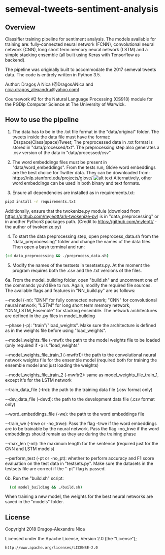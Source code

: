# semeval-tweets-sentiment-analysis

## Overview

Classifier training pipeline for sentiment analysis. The models available for training are: fully-connected neural network (FCNN), convolutional neural network (CNN), long short term memory neural network (LSTM) and a simple stacking ensemble (all built using Keras with Tensorflow as backend).  

The pipeline was originally built to accommodate the 2017 semeval tweets data. The code is entirely written in Python 3.5.

Author: Dragoş A Nica (@DragosANica and nica.dragos_alexandru@yahoo.com)

Coursework #2 for the Natural Language Processing (CS918) module for the PGDip Computer Science at The University of Warwick.

## How to use the pipeline

1. The data has to be in the .txt file format in the "data/original" folder. The tweets inside the data file must have the format: ID(space)Class(space)Tweet;
The preprocessed data in .txt format is stored in "data/processed/txt". The preprocessing step also generates a .csv version of the data in "data/processed/csv"

2. The word embeddings files must be present in "data/word_embeddings". From the tests run, GloVe word embeddings are the best choice for Twitter data. They can be downloaded from: https://nlp.stanford.edu/projects/glove/
![alt text](https://i.imgur.com/BgssdYn.png)
Alternatively, other word embeddings can be used in both binary and text formats. 

3. Ensure all dependencies are installed as in requirements.txt:
```bash
pip3 install -r requirements.txt
```

Additionally, ensure that the twokenize.py module (download from https://github.com/myleott/ark-twokenize-py)  is in "data_preprocessing" or in another Python3 packages path. (Credit to https://github.com/myleott/ - the author of twokenize.py)

4. To start the data preprocessing step, open preprocess_data.sh from the "data_preprocessing" folder and change the names of the data files. Then open a bash terminal and run:

  ```bash
  (cd data_preprocessing && ./preprocess_data.sh)
  ```

5. Modify the names of the testsets in tesetsets.py. At the moment the program requires both the .csv and the .txt versions of the files.
 
6a. From the model_building folder, open "build.sh" and uncomment one of the commands you'd like to run. Again, modify the required file sources. The available flags and features in "NN_build.py" are as follows:

--model (-m): "DNN" for fully connected network; "CNN" for convolutional neural network; "LSTM" for long short term memory network; "CNN_LSTM_Ensemble" for stacking ensemble. The network architectures are defined in the .py files in model_building

--phase (-p): "train"/"load_weights". Make sure the architecture is defined as in the weights file before using "load_weights". 

--model_weights_file (-mwf): the path to the model weights file to be loaded (only required if -p is "load_weights"

--model_weights_file_train_1 (-mwftr1): the path to the convolutional neural network weights file for the ensemble model (required both for training the ensemble model and just loading the weights)

--model_weights_file_train_2 (-mwftr2): same as model_weights_file_train_1, except it's for the LSTM network

--train_data_file (-trd): the path to the training data file (.csv format only)

--dev_data_file (-devd): the path to the development data file (.csv format only)

--word_embeddings_file (-we): the path to the word embeddings file

--train_we (-trwe or -no_trwe): Pass the flag -trwe if the word embeddings are to be trainable by the neural network. Pass the flag -no_trwe if the word embeddings should remain as they are during the training phase

--max_len (-ml): the maximum length for the sentence (required just for the CNN and LSTM models)

--perform_test (-pt or -no_pt): whether to perform accuracy and F1 score evaluation on the test data in "testsets.py". Make sure the datasets in the testsets file are correct if the "-pt" flag is passed.


6b. Run the "build.sh" script:

```bash
  (cd model_building && ./build.sh)
  ```
  
When training a new model, the weights for the best neural networks are saved in the "models" folder.

## License
Copyright 2018 Dragoș-Alexandru Nica

Licensed under the Apache License, Version 2.0 (the "License");

    http://www.apache.org/licenses/LICENSE-2.0
